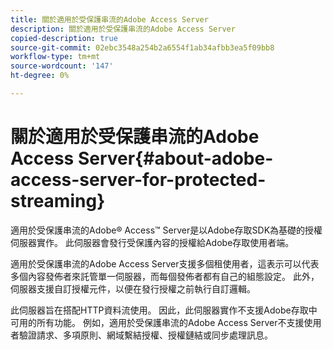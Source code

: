 ```yaml
---
title: 關於適用於受保護串流的Adobe Access Server
description: 關於適用於受保護串流的Adobe Access Server
copied-description: true
source-git-commit: 02ebc3548a254b2a6554f1ab34afbb3ea5f09bb8
workflow-type: tm+mt
source-wordcount: '147'
ht-degree: 0%

---
```


# 關於適用於受保護串流的Adobe Access Server{#about-adobe-access-server-for-protected-streaming}

適用於受保護串流的Adobe® Access™ Server是以Adobe存取SDK為基礎的授權伺服器實作。 此伺服器會發行受保護內容的授權給Adobe存取使用者端。

適用於受保護串流的Adobe Access Server支援多個租使用者，這表示可以代表多個內容發佈者來託管單一伺服器，而每個發佈者都有自己的組態設定。 此外，伺服器支援自訂授權元件，以便在發行授權之前執行自訂邏輯。

此伺服器旨在搭配HTTP資料流使用。 因此，此伺服器實作不支援Adobe存取中可用的所有功能。 例如，適用於受保護串流的Adobe Access Server不支援使用者驗證請求、多項原則、網域繫結授權、授權鏈結或同步處理訊息。
